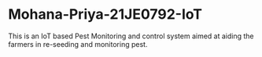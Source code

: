 # Mohana-Priya-21JE0792-IoT

This is an IoT based Pest Monitoring and control system aimed at aiding the farmers in re-seeding and monitoring pest. 
